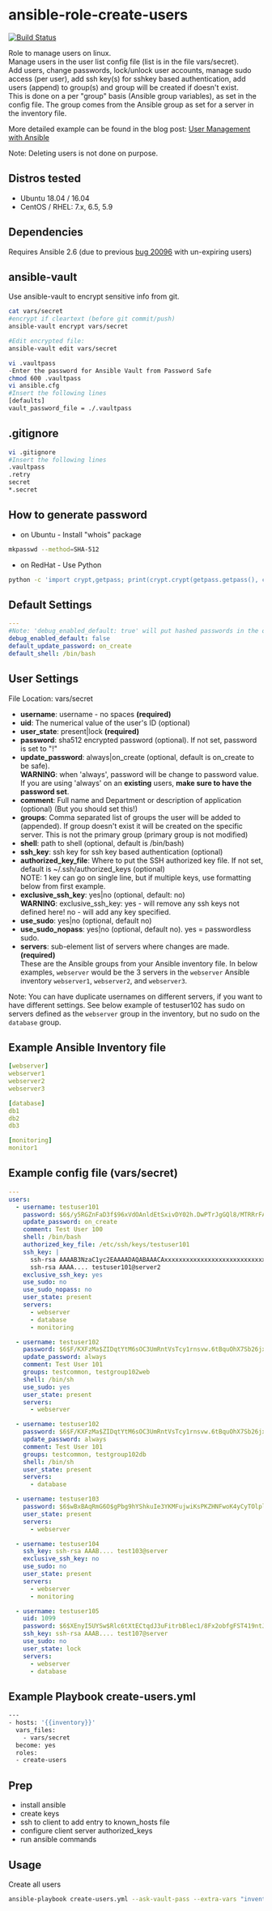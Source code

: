 # ansible-role-create-users

[![Build Status](https://travis-ci.org/ryandaniels/ansible-role-create-users.svg?branch=master)](https://travis-ci.org/ryandaniels/ansible-role-create-users)

Role to manage users on linux.  
Manage users in the user list config file (list is in the file vars/secret).  
Add users, change passwords, lock/unlock user accounts, manage sudo access (per user), add ssh key(s) for sshkey based authentication, add users (append) to group(s) and group will be created if doesn't exist.  
This is done on a per "group" basis (Ansible group variables), as set in the config file. The group comes from the Ansible group as set for a server in the inventory file.  

More detailed example can be found in the blog post: [User Management with Ansible](https://ryandaniels.ca/blog/ansible-user-management/)  

Note: Deleting users is not done on purpose.  

## Distros tested

* Ubuntu 18.04 / 16.04
* CentOS / RHEL: 7.x, 6.5, 5.9

## Dependencies

Requires Ansible 2.6 (due to previous [bug 20096](https://github.com/ansible/ansible/issues/20096) with un-expiring users)

## ansible-vault

Use ansible-vault to encrypt sensitive info from git.

```bash
cat vars/secret
#encrypt if cleartext (before git commit/push)
ansible-vault encrypt vars/secret

#Edit encrypted file:
ansible-vault edit vars/secret

vi .vaultpass
-Enter the password for Ansible Vault from Password Safe
chmod 600 .vaultpass
vi ansible.cfg
#Insert the following lines
[defaults]
vault_password_file = ./.vaultpass
```

## .gitignore

```bash
vi .gitignore
#Insert the following lines
.vaultpass
.retry
secret
*.secret
```

## How to generate password

* on Ubuntu - Install "whois" package

```bash
mkpasswd --method=SHA-512
```

* on RedHat - Use Python

```bash
python -c 'import crypt,getpass; print(crypt.crypt(getpass.getpass(), crypt.mksalt(crypt.METHOD_SHA512)))'
```

## Default Settings

```yaml
---
#Note: 'debug_enabled_default: true' will put hashed passwords in the output.
debug_enabled_default: false
default_update_password: on_create
default_shell: /bin/bash
```

## User Settings

File Location: vars/secret

* **username**: username - no spaces **(required)**
* **uid**: The numerical value of the user's ID (optional)
* **user_state**: present|lock **(required)**
* **password**: sha512 encrypted password (optional). If not set, password is set to "!"
* **update_password**: always|on_create (optional, default is on_create to be safe).  
  **WARNING**: when 'always', password will be change to password value.  
  If you are using 'always' on an **existing** users, **make sure to have the password set**.
* **comment**: Full name and Department or description of application (optional) (But you should set this!)
* **groups**: Comma separated list of groups the user will be added to (appended). If group doesn't exist it will be created on the specific server. This is not the primary group (primary group is not modified)
* **shell**: path to shell (optional, default is /bin/bash)
* **ssh_key**: ssh key for ssh key based authentication (optional)  
* **authorized_key_file**: Where to put the SSH authorized key file. If not set, default is ~/.ssh/authorized_keys (optional)  
  NOTE: 1 key can go on single line, but if multiple keys, use formatting below from first example.
* **exclusive_ssh_key**: yes|no (optional, default: no)  
  **WARNING**: exclusive_ssh_key: yes - will remove any ssh keys not defined here! no - will add any key specified.
* **use_sudo**: yes|no (optional, default no)
* **use_sudo_nopass**: yes|no (optional, default no). yes = passwordless sudo.
* **servers**: sub-element list of servers where changes are made. **(required)**  
  These are the Ansible groups from your Ansible inventory file. In below examples, `webserver` would be the 3 servers in the `webserver` Ansible inventory `webserver1`, `webserver2`, and `webserver3`.  

Note:
  You can have duplicate usernames on different servers, if you want to have different settings. See below example of testuser102 has sudo on servers defined as the `webserver` group in the inventory, but no sudo on the `database` group.

## Example Ansible Inventory file

```yaml
[webserver]
webserver1
webserver2
webserver3

[database]
db1
db2
db3

[monitoring]
monitor1
```

## Example config file (vars/secret)

```yaml
---
users:
  - username: testuser101
    password: $6$/y5RGZnFaD3f$96xVdOAnldEtSxivDY02h.DwPTrJgGQl8/MTRRrFAwKTYbFymeKH/1Rxd3k.RQfpgebM6amLK3xAaycybdc.60
    update_password: on_create
    comment: Test User 100
    shell: /bin/bash
    authorized_key_file: /etc/ssh/keys/testuser101
    ssh_key: |
      ssh-rsa AAAAB3NzaC1yc2EAAAADAQABAAACAxxxxxxxxxxxxxxxxxxxxxxxxxxxxxxxxxxxxxxxxxxxxxxxxxxxxxxxxxxxxxxxxxxxxxxxxxxxxxxxxxxxxxx8crAHG/a9QBD4zO0ZHIjdRXy+ySKviXVCMIJ3/NMIAAzDyIsPKToUJmIApHHHF1/hBllqzBSkPEMwgFbXjyqTeVPHF8V0iq41n0kgbulJG testuser101@server1
      ssh-rsa AAAA.... testuser101@server2
    exclusive_ssh_key: yes
    use_sudo: no
    use_sudo_nopass: no
    user_state: present
    servers:
      - webserver
      - database
      - monitoring

  - username: testuser102
    password: $6$F/KXFzMa$ZIDqtYtM6sOC3UmRntVsTcy1rnsvw.6tBquOhX7Sb26jxskXpve8l6DYsQyI1FT8N5I5cL0YkzW7bLbSCMtUw1
    update_password: always
    comment: Test User 101
    groups: testcommon, testgroup102web
    shell: /bin/sh
    use_sudo: yes
    user_state: present
    servers:
      - webserver

  - username: testuser102
    password: $6$F/KXFzMa$ZIDqtYtM6sOC3UmRntVsTcy1rnsvw.6tBquOhX7Sb26jxskXpve8l6DYsQyI1FT8N5I5cL0YkzW7bLbSCMtUw1
    update_password: always
    comment: Test User 101
    groups: testcommon, testgroup102db
    shell: /bin/sh
    user_state: present
    servers:
      - database

  - username: testuser103
    password: $6$wBxBAqRmG6O$gPbg9hYShkuIe3YKMFujwiKsPKZHNFwoK4yCyTOlploljz53YSoPdCn9P5k8Qm0z062Q.8hvJ6DnnQQjwtrnS0
    user_state: present
    servers:
      - webserver

  - username: testuser104
    ssh_key: ssh-rsa AAAB.... test103@server
    exclusive_ssh_key: no
    use_sudo: no
    user_state: present
    servers:
      - webserver
      - monitoring

  - username: testuser105
    uid: 1099
    password: $6$XEnyI5UYSw$Rlc6tXtECtqdJ3uFitrbBlec1/8Fx2obfgFST419ntJqaX8sfPQ9xR7vj7dGhQsfX8zcSX3tumzR7/vwlIH6p/
    ssh_key: ssh-rsa AAAB.... test107@server
    use_sudo: no
    user_state: lock
    servers:
      - webserver
      - database
```

## Example Playbook create-users.yml

```bash
---
- hosts: '{{inventory}}'
  vars_files:
    - vars/secret
  become: yes
  roles:
  - create-users
```

## Prep

* install ansible
* create keys
* ssh to client to add entry to known_hosts file
* configure client server authorized_keys
* run ansible commands

## Usage

Create all users

```bash
ansible-playbook create-users.yml --ask-vault-pass --extra-vars "inventory=all-dev" -i hosts
```
